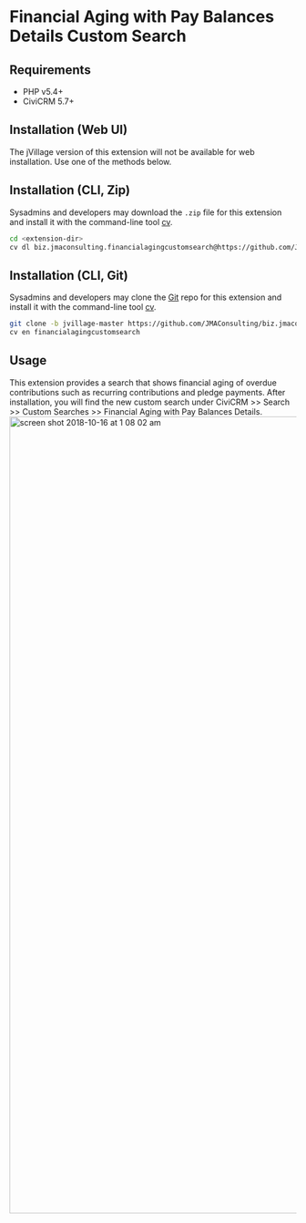 # Financial Aging with Pay Balances Details Custom Search

## Requirements
* PHP v5.4+
* CiviCRM 5.7+

## Installation (Web UI)
The jVillage version of this extension will not be available for web installation. Use one of the methods below.

## Installation (CLI, Zip)

Sysadmins and developers may download the `.zip` file for this extension and
install it with the command-line tool [cv](https://github.com/civicrm/cv).

```bash
cd <extension-dir>
cv dl biz.jmaconsulting.financialagingcustomsearch@https://github.com/JMAConsulting/biz.jmaconsulting.financialagingcustomsearch/archive/jvillage-master.zip
```

## Installation (CLI, Git)

Sysadmins and developers may clone the [Git](https://en.wikipedia.org/wiki/Git) repo for this extension and
install it with the command-line tool [cv](https://github.com/civicrm/cv).

```bash
git clone -b jvillage-master https://github.com/JMAConsulting/biz.jmaconsulting.financialagingcustomsearch.git
cv en financialagingcustomsearch
```

## Usage

This extension provides a search that shows financial aging of overdue contributions such as recurring contributions and pledge payments.
After installation, you will find the new custom search under CiviCRM >> Search >> Custom Searches >> Financial Aging with Pay Balances
Details.
<img width="1399" alt="screen shot 2018-10-16 at 1 08 02 am" src="https://user-images.githubusercontent.com/3735621/46973850-092d1000-d0e0-11e8-92d2-e9d2d67491c1.png">
